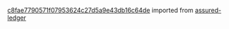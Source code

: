 [c8fae7790571f07953624c27d5a9e43db16c64de](https://github.com/insolar/assured-ledger/commit/c8fae7790571f07953624c27d5a9e43db16c64de) imported from [assured-ledger](https://github.com/insolar/assured-ledger)
